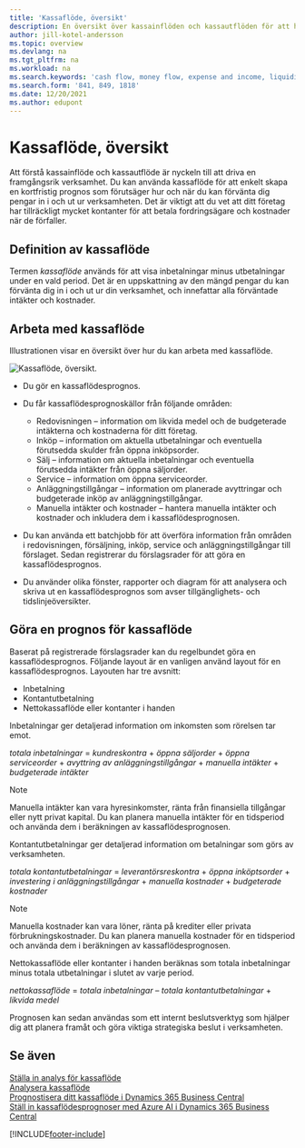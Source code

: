 ```yaml
---
title: 'Kassaflöde, översikt'
description: En översikt över kassainflöden och kassautflöden för att hjälpa till att beräkna pengar som ska tas emot och betalas ut.
author: jill-kotel-andersson
ms.topic: overview
ms.devlang: na
ms.tgt_pltfrm: na
ms.workload: na
ms.search.keywords: 'cash flow, money flow, expense and income, liquidity, cash receipts minus cash payments'
ms.search.form: '841, 849, 1818'
ms.date: 12/20/2021
ms.author: edupont
---
```


# <a name="cash-flow-overview"></a><a name="cash-flow-overview"></a>Kassaflöde, översikt

Att förstå kassainflöde och kassautflöde är nyckeln till att driva en framgångsrik verksamhet. Du kan använda kassaflöde för att enkelt skapa en kortfristig prognos som förutsäger hur och när du kan förvänta dig pengar in i och ut ur verksamheten. Det är viktigt att du vet att ditt företag har tillräckligt mycket kontanter för att betala fordringsägare och kostnader när de förfaller.

## <a name="definition-of-cash-flow"></a><a name="definition-of-cash-flow"></a>Definition av kassaflöde

Termen *kassaflöde* används för att visa inbetalningar minus utbetalningar under en vald period. Det är en uppskattning av den mängd pengar du kan förvänta dig in i och ut ur din verksamhet, och innefattar alla förväntade intäkter och kostnader.

## <a name="work-with-cash-flow"></a><a name="work-with-cash-flow"></a>Arbeta med kassaflöde

Illustrationen visar en översikt över hur du kan arbeta med kassaflöde.

![Kassaflöde, översikt.](media/finance_cash_flow_overview.png "Kassaflöde, översikt")

- Du gör en kassaflödesprognos.  

- Du får kassaflödesprognoskällor från följande områden:  

  - Redovisningen – information om likvida medel och de budgeterade intäkterna och kostnaderna för ditt företag.  
  - Inköp – information om aktuella utbetalningar och eventuella förutsedda skulder från öppna inköpsorder.  
  - Sälj – information om aktuella inbetalningar och eventuella förutsedda intäkter från öppna säljorder.  
  - Service – information om öppna serviceorder.  
  - Anläggningstillgångar – information om planerade avyttringar och budgeterade inköp av anläggningstillgångar.  
  - Manuella intäkter och kostnader – hantera manuella intäkter och kostnader och inkludera dem i kassaflödesprognosen.  
- Du kan använda ett batchjobb för att överföra information från områden i redovisningen, försäljning, inköp, service och anläggningstillgångar till förslaget. Sedan registrerar du förslagsrader för att göra en kassaflödesprognos.  
- Du använder olika fönster, rapporter och diagram för att analysera och skriva ut en kassaflödesprognos som avser tillgänglighets- och tidslinjeöversikter.  

## <a name="making-a-cash-flow-forecast"></a><a name="making-a-cash-flow-forecast"></a>Göra en prognos för kassaflöde

Baserat på registrerade förslagsrader kan du regelbundet göra en kassaflödesprognos. Följande layout är en vanligen använd layout för en kassaflödesprognos. Layouten har tre avsnitt:

- Inbetalning  
- Kontantutbetalning  
- Nettokassaflöde eller kontanter i handen  

Inbetalningar ger detaljerad information om inkomsten som rörelsen tar emot.

*totala inbetalningar* = *kundreskontra* + *öppna säljorder* + *öppna serviceorder* + *avyttring av anläggningstillgångar* + *manuella intäkter* + *budgeterade intäkter*

> [!NOTE]
> Manuella intäkter kan vara hyresinkomster, ränta från finansiella tillgångar eller nytt privat kapital. Du kan planera manuella intäkter för en tidsperiod och använda dem i beräkningen av kassaflödesprognosen.

Kontantutbetalningar ger detaljerad information om betalningar som görs av verksamheten.

*totala kontantutbetalningar* = *leverantörsreskontra* + *öppna inköptsorder* + *investering i anläggningstillgångar* + *manuella kostnader* + *budgeterade kostnader*

> [!NOTE]
> Manuella kostnader kan vara löner, ränta på krediter eller privata förbrukningskostnader. Du kan planera manuella kostnader för en tidsperiod och använda dem i beräkningen av kassaflödesprognosen.

Nettokassaflöde eller kontanter i handen beräknas som totala inbetalningar minus totala utbetalningar i slutet av varje period.

*nettokassaflöde* = *totala inbetalningar* – *totala kontantutbetalningar* + *likvida medel*

Prognosen kan sedan användas som ett internt beslutsverktyg som hjälper dig att planera framåt och göra viktiga strategiska beslut i verksamheten.

## <a name="see-also"></a><a name="see-also"></a>Se även

[Ställa in analys för kassaflöde](finance-setup-cash-flow-analyses.md)  
[Analysera kassaflöde](finance-analyze-cash-flow.md)  
[Prognostisera ditt kassaflöde i Dynamics 365 Business Central](/training/modules/forecast-cash-flow-dynamics-365-business-central/index)  
[Ställ in kassaflödesprognoser med Azure AI i Dynamics 365 Business Central](/training/modules/setup-cash-flow-forecasts/)  

[!INCLUDE[footer-include](includes/footer-banner.md)]

